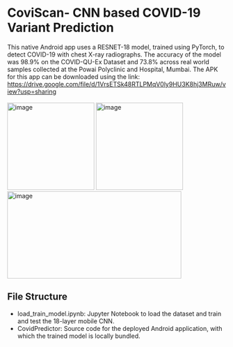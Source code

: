 # CoviScan- CNN based COVID-19 Variant Prediction
This native Android app uses a RESNET-18 model, trained using PyTorch, to detect COVID-19 with chest X-ray radiographs. The accuracy of the model was 98.9% on the COVID-QU-Ex Dataset and 73.8% across real world samples collected at the Powai Polyclinic and Hospital, Mumbai. The APK for this app can be downloaded using the link: https://drive.google.com/file/d/1VrsETSk48RTLPMqV0ly9HU3K8hj3MRuw/view?usp=sharing <br><br>
<img height="200" alt="image" src="https://github.com/abhipi/CoviScan/assets/75244191/817023a4-2f00-4b14-82cb-b27c9de13f02">
<img height="200" alt="image" src="https://github.com/abhipi/CoviScan/assets/75244191/c11c0862-44b8-4652-9517-439d6189bcf0">
<img height="200" width="400" alt="image" src="https://github.com/abhipi/CoviScan/assets/75244191/1a084b35-7871-4cdb-ab7d-471518528bd9">

## File Structure
* load_train_model.ipynb: Jupyter Notebook to load the dataset and train and test the 18-layer mobile CNN.
* CovidPredictor: Source code for the deployed Android application, with which the trained model is locally bundled.   
